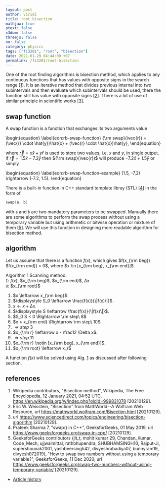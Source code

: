 ```yaml
---
layout: post
author: viridi
title: root bisection
mathjax: true
ptext: false
x3dom: false
threejs: false
oo: false
category: physics
tags: ["fi3201", "root", "bisection"]
date: 2021-01-29 04:44:00 +07
permalink: /fi3201/root-bisection
---
```

One of the root finding algorithms is bisection method, which applies to any continuous functions that has values with opposite signs in the search range [[1](#ref1)]. It is an iterative method that divides previous internal into two subintervals and then evaluate which subintervals should be used, there the function still has value with opposite signs [[2](#ref2)]. There is a lot of use of similar principle in scientific works [[3](#ref3)].


## swap function
A swap function is a function that exchanges its two arguments value

\begin{equation}
\label{eqn:rb-swap-function}
{\rm swap}(\vec{r}) = (\vec{r} \cdot \hat{y})\hat{x} + (\vec{r} \cdot \hat{x})\hat{y},
\end{equation}

where $\vec{r} = x\hat{x} + y\hat{r}$ is used to store two values, i.e. $x$ and $y$, in single output. If $\vec{r} = 1.5\hat{x} - 7.2\hat{y}$ then ${\rm swap}(\vec{r})$ will produce $-7.2\hat{x} + 1.5\hat{y}$ or simply

\begin{equation}
\label{eqn:rb-swap-function-example}
(1.5, -7,2) \rightarrow (-7.2, 1.5).
\end{equation}

There is a built-in function in C++ standard template libray (STL) [[4](#ref4)] in the form of

```c++
swap(a, b)
```

with `a` and `b` are two mandatory parameters to be swapped. Manually there are some algorithms to perform the swap process without using a temporary variable but using arithmetic or bitwise operation or mixture of them [[5](#ref5)]. We will use this function in designing more readable algorithm for bisection method.


## algorithm
Let us assume that there is a function $f(x)$, which gives $f(x_{\rm beg}) $f(x_{\rm end}) < 0$, where $x \in [x_{\rm beg}, x_{\rm end}]$.

Algorithm <a name="alg:rb-bisection-method-algorithm">1</a> Scanning method. \
`I`: $f(x)$, $x_{\rm beg}$, $x_{\rm end}$, $\Delta x$ \
`O`: $x_{\rm root}$
1. $x \leftarrow x_{\rm beg}$.
2. $\displaystyle S_0 \leftarrow \frac{f(x)}{\|f(x)\|}$.
3. $x \leftarrow x + \Delta x$.
4. $\displaystyle S \leftarrow \frac{f(x)}{\|f(x)\|}$.
5. $S_0 S < 0 \Rightarrow \rm step\ 8$
6. $x > x_{\rm end} \Rightarrow \rm step\ 10$
7. $\Rightarrow step\ 3$
8. $x_{\rm r} \leftarrow x - \frac12 \Delta x$.
9. $\Rightarrow step\ 11$
10. $x_{\rm r} \notin  [x_{\rm beg}, x_{\rm end}]$.
11. $x_{\rm root} \leftarrow x_r$

A function $f(x)$ will be solved using Alg. <a href="#alg:rs-bisection-method-algorithm">1</a> as discussed after following section.


## references
1. <a name="ref1"></a>Wikipedia contributors, "Bisection method", Wikipedia, The Free Encyclopedia, 12 January 2021, 04:52 UTC, <https://en.wikipedia.org/w/index.php?oldid=999831078> [20210129].
2. <a name="ref2"></a>Eric W. Weisstein, "Bisection" from MathWorld--A Wolfram Web Resource, url <https://mathworld.wolfram.com/Bisection.html> [20210129].
3. <a name="ref3"></a>url <https://www.sciencedirect.com/topics/engineering/bisection-algorithm> [20210129].
4. <a name="ref4"></a>Prateek Sharma 7, "swap() in C++", GeeksforGeeks, 01 May 2019, url <https://www.geeksforgeeks.org/swap-in-cpp/> [20210129].
5. <a name="ref5"></a>GeeksforGeeks contributors (jit_t, mohit kumar 29, Chandan_Kumar, Code_Mech, ujjwalmittal, rathbhupendra, SHUBHAMSINGH10, Rajput-Ji, supershounak2001, yashbeersingh42, divyeshrabadiya07, bunnyram19, divyesh072019), "How to swap two numbers without using a temporary variable?", GeeksforGeeks, 11 Dec 2020, url <https://www.geeksforgeeks.org/swap-two-numbers-without-using-temporary-variable/> [20210129].

+ [Article history](https://github.com/butiran/butiran.github.io/commits/master/_posts/fi3201/2021-01-29-root-bisection.md)
